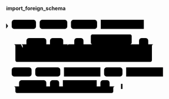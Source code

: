 #### import_foreign_schema

<svg class="rrdiagram" version="1.1" xmlns:xlink="http://www.w3.org/1999/xlink" xmlns="http://www.w3.org/2000/svg" width="441" height="215" viewbox="0 0 441 215"><path class="connector" d="M0 22h15m66 0h10m75 0h10m71 0h10m117 0h7m2 0h2m2 0h2m-389 50h2m2 0h2m2 0h47m54 0h10m36 0h20m-135 0q5 0 5 5v20q0 5 5 5h5m66 0h39q5 0 5-5v-20q0-5 5-5m5 0h10m25 0h30m-5 0q-5 0-5-5v-17q0-5 5-5h101q5 0 5 5v17q0 5-5 5m-5 0h30m25 0h20m-386 0q5 0 5 5v38q0 5 5 5h361q5 0 5-5v-38q0-5 5-5m5 0h7m2 0h2m2 0h2m-421 80h2m2 0h2m2 0h7m54 0h10m68 0h10m99 0h10m50 0h10m100 0h7m2 0h2m2 0h2m-441 35h2m2 0h2m2 0h27m74 0h10m25 0h10m92 0h10m25 0h20m-281 0q5 0 5 5v8q0 5 5 5h256q5 0 5-5v-8q0-5 5-5m5 0h15"/><polygon points="0,29 5,22 0,15" style="fill:black;stroke-width:0"/><rect class="literal" x="15" y="5" width="66" height="25" rx="7"/><text class="text" x="25" y="22">IMPORT</text><rect class="literal" x="91" y="5" width="75" height="25" rx="7"/><text class="text" x="101" y="22">FOREIGN</text><rect class="literal" x="176" y="5" width="71" height="25" rx="7"/><text class="text" x="186" y="22">SCHEMA</text><a xlink:href="../../../syntax_resources/grammar_diagrams#remote-schema"><rect class="rule" x="257" y="5" width="117" height="25"/><text class="text" x="267" y="22">remote_schema</text></a><rect class="literal" x="55" y="55" width="54" height="25" rx="7"/><text class="text" x="65" y="72">LIMIT</text><rect class="literal" x="119" y="55" width="36" height="25" rx="7"/><text class="text" x="129" y="72">TO</text><rect class="literal" x="55" y="85" width="66" height="25" rx="7"/><text class="text" x="65" y="102">EXCEPT</text><rect class="literal" x="185" y="55" width="25" height="25" rx="7"/><text class="text" x="195" y="72">(</text><a xlink:href="../../../syntax_resources/grammar_diagrams#table-name"><rect class="rule" x="240" y="55" width="91" height="25"/><text class="text" x="250" y="72">table_name</text></a><rect class="literal" x="361" y="55" width="25" height="25" rx="7"/><text class="text" x="371" y="72">)</text><rect class="literal" x="15" y="135" width="54" height="25" rx="7"/><text class="text" x="25" y="152">FROM</text><rect class="literal" x="79" y="135" width="68" height="25" rx="7"/><text class="text" x="89" y="152">SERVER</text><a xlink:href="../../../syntax_resources/grammar_diagrams#server-name"><rect class="rule" x="157" y="135" width="99" height="25"/><text class="text" x="167" y="152">server_name</text></a><rect class="literal" x="266" y="135" width="50" height="25" rx="7"/><text class="text" x="276" y="152">INTO</text><a xlink:href="../../../syntax_resources/grammar_diagrams#local-schema"><rect class="rule" x="326" y="135" width="100" height="25"/><text class="text" x="336" y="152">local_schema</text></a><rect class="literal" x="35" y="170" width="74" height="25" rx="7"/><text class="text" x="45" y="187">OPTIONS</text><rect class="literal" x="119" y="170" width="25" height="25" rx="7"/><text class="text" x="129" y="187">(</text><a xlink:href="../../../syntax_resources/grammar_diagrams#fdw-options"><rect class="rule" x="154" y="170" width="92" height="25"/><text class="text" x="164" y="187">fdw_options</text></a><rect class="literal" x="256" y="170" width="25" height="25" rx="7"/><text class="text" x="266" y="187">)</text><polygon points="312,194 316,194 316,180 312,180" style="fill:black;stroke-width:0"/></svg>

